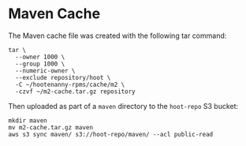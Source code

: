 # Maven Cache

The Maven cache file was created with the following tar command:

```
tar \
  --owner 1000 \
  --group 1000 \
  --numeric-owner \
  --exclude repository/hoot \
  -C ~/hootenanny-rpms/cache/m2 \
  -czvf ~/m2-cache.tar.gz repository
```

Then uploaded as part of a `maven` directory to the `hoot-repo` S3 bucket:

```
mkdir maven
mv m2-cache.tar.gz maven
aws s3 sync maven/ s3://hoot-repo/maven/ --acl public-read
```
